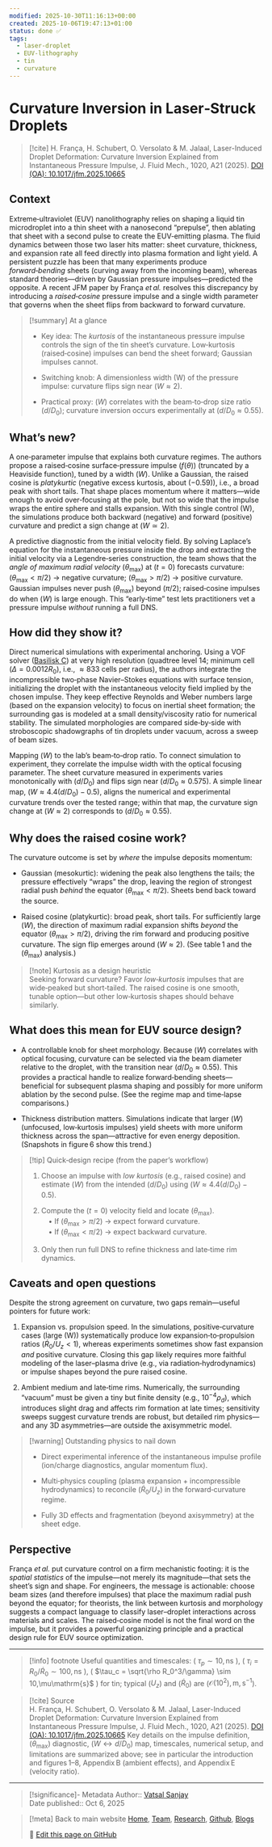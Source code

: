 ```yaml
---
modified: 2025-10-30T11:16:13+00:00
created: 2025-10-06T19:47:13+01:00
status: done ✅
tags:
  - laser-droplet
  - EUV-lithography
  - tin
  - curvature
---
```

# Curvature Inversion in Laser‑Struck Droplets

> [!cite] 
> H. França, H. Schubert, O. Versolato & M. Jalaal, Laser-Induced Droplet Deformation: Curvature Inversion Explained from Instantaneous Pressure Impulse, J. Fluid Mech., 1020, A21 (2025). [DOI (OA): 10.1017/jfm.2025.10665](https://doi.org/10.1017/jfm.2025.10665)

## Context

Extreme‑ultraviolet (EUV) nanolithography relies on shaping a liquid tin microdroplet into a thin sheet with a nanosecond “prepulse”, then ablating that sheet with a second pulse to create the EUV‑emitting plasma. The fluid dynamics between those two laser hits matter: sheet curvature, thickness, and expansion rate all feed directly into plasma formation and light yield. A persistent puzzle has been that many experiments produce _forward‑bending_ sheets (curving away from the incoming beam), whereas standard theories—driven by Gaussian pressure impulses—predicted the opposite. A recent JFM paper by França _et al._ resolves this discrepancy by introducing a _raised‑cosine_ pressure impulse and a single width parameter that governs when the sheet flips from backward to forward curvature.

> [!summary] At a glance
> 
> - Key idea: The _kurtosis_ of the instantaneous pressure impulse controls the sign of the tin sheet’s curvature. Low‑kurtosis (raised‑cosine) impulses can bend the sheet forward; Gaussian impulses cannot.
>     
> - Switching knob: A dimensionless width (W) of the pressure impulse: curvature flips sign near ($W \approx 2$).
>     
> - Practical proxy: ($W$) correlates with the beam‑to‑drop size ratio ($d/D_0$); curvature inversion occurs experimentally at ($d/D_0 \approx 0.55$).
>     


## What’s new?

A one‑parameter impulse that explains both curvature regimes. The authors propose a raised‑cosine surface‑pressure impulse ($f(\theta)$) (truncated by a Heaviside function), tuned by a width ($W$). Unlike a Gaussian, the raised cosine is _platykurtic_ (negative excess kurtosis, about ($-0.59$)), i.e., a broad peak with short tails. That shape places momentum where it matters—wide enough to avoid over‑focusing at the pole, but not so wide that the impulse wraps the entire sphere and stalls expansion. With this single control (W), the simulations produce both backward (negative) and forward (positive) curvature and predict a sign change at ($W \simeq 2$).

A predictive diagnostic from the initial velocity field. By solving Laplace’s equation for the instantaneous pressure inside the drop and extracting the initial velocity via a Legendre‑series construction, the team shows that the _angle of maximum radial velocity_ ($\theta_\text{max}$) at ($t=0$) forecasts curvature: ($\theta_\text{max}<\pi/2$) → negative curvature; ($\theta_\text{max}>\pi/2$) → positive curvature. Gaussian impulses never push ($\theta_\text{max}$) beyond ($\pi/2$); raised‑cosine impulses do when ($W$) is large enough. This “early‑time” test lets practitioners vet a pressure impulse _without_ running a full DNS.


## How did they show it?

Direct numerical simulations with experimental anchoring. Using a VOF solver ([Basilisk C](http://basilisk.fr)) at very high resolution (quadtree level 14; minimum cell ($\Delta = 0.0012 R_0$), i.e., $\approx 833$ cells per radius), the authors integrate the incompressible two‑phase Navier–Stokes equations with surface tension, initializing the droplet with the instantaneous velocity field implied by the chosen impulse. They keep effective Reynolds and Weber numbers large (based on the expansion velocity) to focus on inertial sheet formation; the surrounding gas is modeled at a small density/viscosity ratio for numerical stability. The simulated morphologies are compared side‑by‑side with stroboscopic shadowgraphs of tin droplets under vacuum, across a sweep of beam sizes.

Mapping ($W$) to the lab’s beam‑to‑drop ratio. To connect simulation to experiment, they correlate the impulse width with the optical focusing parameter. The sheet curvature measured in experiments varies monotonically with ($d/D_0$) and flips sign near ($d/D_0 \approx 0.575$). A simple linear map, ($W \approx 4.4(d/D_0) - 0.5$), aligns the numerical and experimental curvature trends over the tested range; within that map, the curvature sign change at ($W \approx 2$) corresponds to ($d/D_0 \approx 0.55$). 


## Why does the raised cosine work?

The curvature outcome is set by _where_ the impulse deposits momentum:

- Gaussian (mesokurtic): widening the peak also lengthens the tails; the pressure effectively “wraps” the drop, leaving the region of strongest radial push _behind_ the equator ($\theta_{\max}<\pi/2$). Sheets bend back toward the source.
    
- Raised cosine (platykurtic): broad peak, short tails. For sufficiently large ($W$), the direction of maximum radial expansion shifts _beyond_ the equator ($\theta_{\max}>\pi/2$), driving the rim forward and producing positive curvature. The sign flip emerges around ($W \approx 2$). (See table 1 and the ($\theta_{\max}$) analysis.)
    

> [!note] Kurtosis as a design heuristic  
> Seeking forward curvature? Favor _low‑kurtosis_ impulses that are wide‑peaked but short‑tailed. The raised cosine is one smooth, tunable option—but other low‑kurtosis shapes should behave similarly.


## What does this mean for EUV source design?

- A controllable knob for sheet morphology. Because ($W$) correlates with optical focusing, curvature can be selected via the beam diameter relative to the droplet, with the transition near ($d/D_0 \approx 0.55$). This provides a practical handle to realize forward‑bending sheets—beneficial for subsequent plasma shaping and possibly for more uniform ablation by the second pulse. (See the regime map and time‑lapse comparisons.)
    
- Thickness distribution matters. Simulations indicate that larger ($W$) (unfocused, low‑kurtosis impulses) yield sheets with more uniform thickness across the span—attractive for even energy deposition. (Snapshots in figure 6 show this trend.)
    

> [!tip] Quick‑design recipe (from the paper’s workflow)
> 
> 1. Choose an impulse with _low kurtosis_ (e.g., raised cosine) and estimate ($W$) from the intended ($d/D_0$) using ($W \approx 4.4(d/D_0) - 0.5$).
>     
> 2. Compute the ($t=0$) velocity field and locate ($\theta_{\max}$).  
>      • If ($\theta_{\max}>\pi/2$) → expect forward curvature.  
>      • If ($\theta_{\max}<\pi/2$) → expect backward curvature.
>     
> 3. Only then run full DNS to refine thickness and late‑time rim dynamics.
>     


## Caveats and open questions

Despite the strong agreement on curvature, two gaps remain—useful pointers for future work:

1. Expansion vs. propulsion speed. In the simulations, positive‑curvature cases (large (W)) systematically produce low expansion‑to‑propulsion ratios ($\dot{R}_0/U_z<1$), whereas experiments sometimes show fast expansion _and_ positive curvature. Closing this gap likely requires more faithful modeling of the laser–plasma drive (e.g., via radiation‑hydrodynamics) or impulse shapes beyond the pure raised cosine.
    
2. Ambient medium and late‑time rims. Numerically, the surrounding “vacuum” must be given a tiny but finite density (e.g., $10^{-4}\rho_d$), which introduces slight drag and affects rim formation at late times; sensitivity sweeps suggest curvature trends are robust, but detailed rim physics—and any 3D asymmetries—are outside the axisymmetric model.
    

> [!warning] Outstanding physics to nail down
> 
> - Direct experimental inference of the instantaneous impulse profile (ion/charge diagnostics, angular momentum flux).
>     
> - Multi‑physics coupling (plasma expansion + incompressible hydrodynamics) to reconcile ($\dot{R}_0/U_z$) in the forward‑curvature regime.
>     
> - Fully 3D effects and fragmentation (beyond axisymmetry) at the sheet edge.
>     


## Perspective

França _et al._ put curvature control on a firm mechanistic footing: it is the _spatial statistics_ of the impulse—not merely its magnitude—that sets the sheet’s sign and shape. For engineers, the message is actionable: choose beam sizes (and therefore impulses) that place the maximum radial push beyond the equator; for theorists, the link between kurtosis and morphology suggests a compact language to classify laser–droplet interactions across materials and scales. The raised‑cosine model is not the final word on the impulse, but it provides a powerful organizing principle and a practical design rule for EUV source optimization.

---

> [!info] footnote
> Useful quantities and timescales: ( $\tau_p \sim 10,\mathrm{ns}$ ), ( $\tau_i = R_0/\dot{R}_0 \sim 100,\mathrm{ns}$ ), ( $\tau_c = \sqrt{\rho R_0^3/\gamma} \sim 10,\mu\mathrm{s}$ ) for tin; typical ($U_z$) and ($\dot{R}_0$) are ($\mathcal{O}(10^2),\mathrm{m,s^{-1}}$).

> [!cite] Source  
> H. França, H. Schubert, O. Versolato & M. Jalaal, Laser-Induced Droplet Deformation: Curvature Inversion Explained from Instantaneous Pressure Impulse, J. Fluid Mech., 1020, A21 (2025). [DOI (OA): 10.1017/jfm.2025.10665](https://doi.org/10.1017/jfm.2025.10665) Key details on the impulse definition, ($\theta_{\max}$) diagnostic, ($W \leftrightarrow d/D_0$) map, timescales, numerical setup, and limitations are summarized above; see in particular the introduction and figures 1–8, Appendix B (ambient effects), and Appendix E (velocity ratio).

--- 

> [!significance]- Metadata
> Author:: [Vatsal Sanjay](https://comphy-lab.org/VatsalSy)<br>
> Date published:: Oct 6, 2025

> [!meta] Back to main website
> [Home](https://comphy-lab.org/), [Team](https://comphy-lab.org/team), [Research](https://comphy-lab.org/research), [Github](https://github.com/comphy-lab), [Blogs](https://blogs.comphy-lab.org)
>
> 📝 [Edit this page on GitHub](https://github.com/comphy-lab/CoMPhy-Lab-Blogs/blob/main/Blog/2025-Curvature-Inversion-in-Laser‑Struck-Droplets.md)